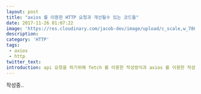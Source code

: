 ```yaml
---
layout: post
title: "axios 를 이용한 HTTP 요청과 개선될수 있는 코드들"
date: 2017-11-26 01:07:22
image: 'https://res.cloudinary.com/jacob-dev/image/upload/c_scale,w_786/v1511688592/axios-cover.png'
description:
category: 'HTTP'
tags: 
 - axios
 - http
twitter_text:
introduction: api 요청을 하기위해 fetch 를 이용한 작성방식과 axios 를 이용한 작성방식을 비교하고 얻을수 있는 이점에 대해서 설명 합니다.
---
```

작성중..
